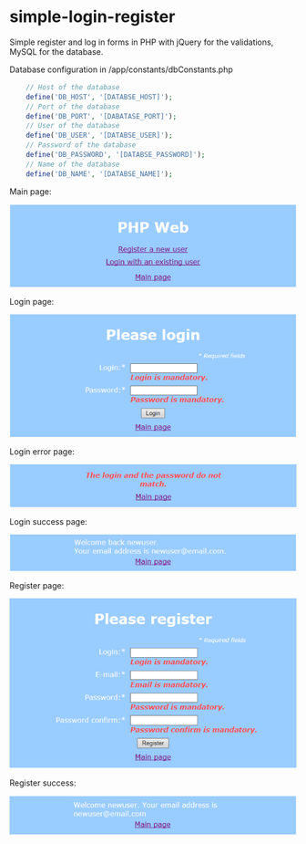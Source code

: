 # simple-login-register
Simple register and log in forms in PHP with jQuery for the validations, MySQL for the database.

Database configuration in /app/constants/dbConstants.php
```php
    // Host of the database
    define('DB_HOST', '[DATABSE_HOST]');
    // Port of the database
    define('DB_PORT', '[DABATASE_PORT]');
    // User of the database
    define('DB_USER', '[DATABSE_USER]');
    // Password of the database
    define('DB_PASSWORD', '[DATABSE_PASSWORD]');
    // Name of the database
    define('DB_NAME', '[DATABSE_NAME]');
```

Main page:

![Main](/public/img/docs/main.png)

Login page:

![Login](/public/img/docs/login.png)


Login error page:

![Login error](/public/img/docs/login-error.png)


Login success page:

![Login success](/public/img/docs/login-success.png)


Register page:

![Register](/public/img/docs/register.png)


Register success:

![Register success](/public/img/docs/register-success.png)
